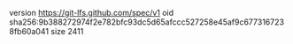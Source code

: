 version https://git-lfs.github.com/spec/v1
oid sha256:9b388272974f2e782bfc93dc5d65afccc527258e45af9c6773167238fb60a041
size 2411
